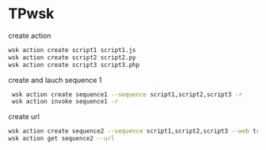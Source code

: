 # TPwsk

create action
```sh
wsk action create script1 script1.js
wsk action create script2 script2.py
wsk action create script3 script3.php
```

create and lauch sequence 1 
```sh
 wsk action create sequence1 --sequence script1,script2,script3 -r
 wsk action invoke sequence1 -r
```

create url
```sh
wsk action create sequence2 --sequence script1,script2,script3 --web true
wsk action get sequence2 --url
```